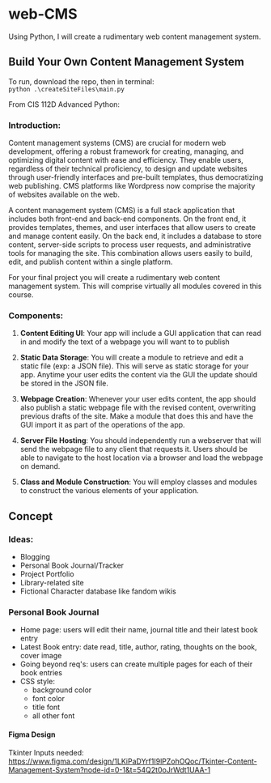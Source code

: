 # web-CMS
Using Python, I will create a rudimentary web content management system.

## Build Your Own Content Management System

To run, download the repo, then in terminal:  
<code>python .\createSiteFiles\main.py</code>

From CIS 112D Advanced Python:
### Introduction:
Content management systems (CMS) are crucial for modern web development, offering a robust framework for creating, managing, and optimizing digital content with ease and efficiency. They enable users, regardless of their technical proficiency, to design and update websites through user-friendly interfaces and pre-built templates, thus democratizing web publishing. CMS platforms like Wordpress now comprise the majority of websites available on the web.

A content management system (CMS) is a full stack application that includes both front-end and back-end components. On the front end, it provides templates, themes, and user interfaces that allow users to create and manage content easily. On the back end, it includes a database to store content, server-side scripts to process user requests, and administrative tools for managing the site. This combination allows users easily to build, edit, and publish content within a single platform.

For your final project you will create a rudimentary web content management system. This will comprise virtually all modules covered in this course. 

### Components:
1. <b>Content Editing UI</b>: 
Your app will include a GUI application that can read in and modify the text of a webpage you will want to to publish

2. <b>Static Data Storage</b>: 
You will create a module to retrieve and edit a static file (exp: a JSON file). This will serve as static storage for your app. Anytime your user edits the content via the GUI the update should be stored in the JSON file.

3. <b>Webpage Creation</b>: 
Whenever your user edits content, the app should also publish a static webpage file with the revised content, overwriting previous drafts of the site. Make a module that does this and have the GUI import it as part of the operations of the app. 

4. <b>Server File Hosting</b>: 
You should independently run a webserver that will send the webpage file to any client that requests it. Users should be able to navigate to the host location via a browser and load the webpage on demand.

5. <b>Class and Module Construction</b>: 
You will employ classes and modules to construct the various elements of your application.

## Concept

### Ideas:
- Blogging
- Personal Book Journal/Tracker
- Project Portfolio
- Library-related site
- Fictional Character database like fandom wikis

### Personal Book Journal

- Home page: users will edit their name, journal title and their latest book entry
- Latest Book entry: date read, title, author, rating, thoughts on the book, cover image
- Going beyond req's: users can create multiple pages for each of their book entries
- CSS style:
  - background color
  - font color
  - title font
  - all other font

#### Figma Design

Tkinter Inputs needed:
https://www.figma.com/design/1LKiPaDYrf1I9lPZohOQoc/Tkinter-Content-Management-System?node-id=0-1&t=54Q2t0oJrWdt1UAA-1
